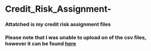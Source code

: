# Credit_Risk_Assignment-

### Attatched is my credit risk assignment files

### Please note that I was unable to upload on of the csv files, however it can be found [here](https://drive.google.com/drive/u/2/folders/1TiEVvgbljoMr69S-wvq77p1exghAtlgX) 
